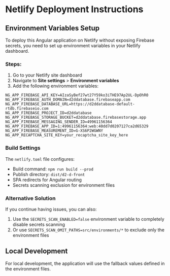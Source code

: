 # Netlify Deployment Instructions

## Environment Variables Setup

To deploy this Angular application on Netlify without exposing Firebase secrets, you need to set up environment variables in your Netlify dashboard.

### Steps:

1. Go to your Netlify site dashboard
2. Navigate to **Site settings** > **Environment variables**
3. Add the following environment variables:

```
NG_APP_FIREBASE_API_KEY=AIzaSyBef27wt27Y59ko3iTHE97Ap2UL-DpOhR0
NG_APP_FIREBASE_AUTH_DOMAIN=d2ddatabase.firebaseapp.com
NG_APP_FIREBASE_DATABASE_URL=https://d2ddatabase-default-rtdb.firebaseio.com
NG_APP_FIREBASE_PROJECT_ID=d2ddatabase
NG_APP_FIREBASE_STORAGE_BUCKET=d2ddatabase.firebasestorage.app
NG_APP_FIREBASE_MESSAGING_SENDER_ID=49961156364
NG_APP_FIREBASE_APP_ID=1:49961156364:web:40dd7d0207127ca2d65329
NG_APP_FIREBASE_MEASUREMENT_ID=G-XS6P2WGWNY
NG_APP_RECAPTCHA_SITE_KEY=your_recaptcha_site_key_here
```

### Build Settings

The `netlify.toml` file configures:
- Build command: `npm run build --prod`
- Publish directory: `dist/d2-d-front`
- SPA redirects for Angular routing
- Secrets scanning exclusion for environment files

### Alternative Solution

If you continue having issues, you can also:

1. Use the `SECRETS_SCAN_ENABLED=false` environment variable to completely disable secrets scanning
2. Or use `SECRETS_SCAN_OMIT_PATHS=src/environments/*` to exclude only the environment files

## Local Development

For local development, the application will use the fallback values defined in the environment files.
